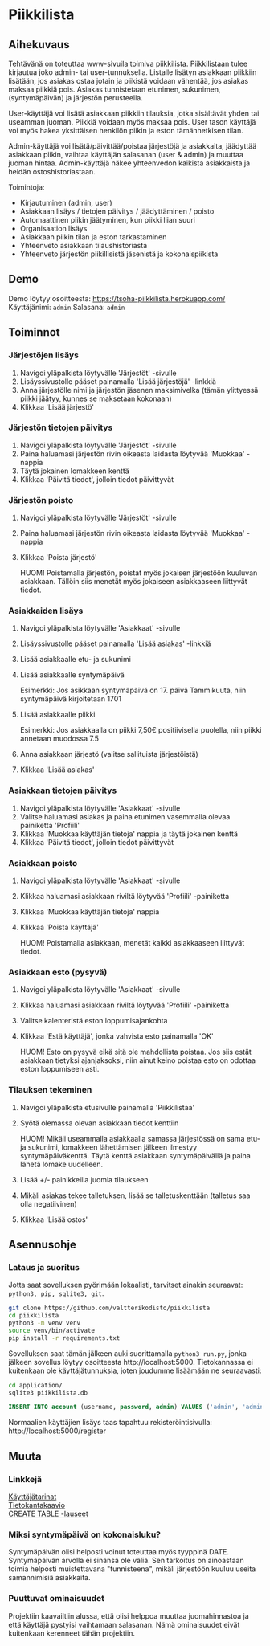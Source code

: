 # Piikkilista
## Aihekuvaus
Tehtävänä on toteuttaa www-sivuila toimiva piikkilista. Piikkilistaan
tulee kirjautua joko admin- tai user-tunnuksella. Listalle
lisätyn asiakkaan piikkiin lisätään, jos asiakas ostaa jotain ja piikistä
voidaan vähentää, jos asiakas maksaa piikkiä pois. Asiakas tunnistetaan
etunimen, sukunimen, (syntymäpäivän) ja järjestön perusteella.

User-käyttäjä voi lisätä asiakkaan piikkiin tilauksia, jotka sisältävät 
yhden tai useamman juoman. Piikkiä voidaan myös maksaa pois. User tason 
käyttäjä voi myös hakea yksittäisen henkilön piikin ja eston 
tämänhetkisen tilan.

Admin-käyttäjä voi lisätä/päivittää/poistaa järjestöjä ja asiakkaita,
jäädyttää asiakkaan piikin, vaihtaa käyttäjän salasanan (user & admin)
ja muuttaa juoman hintaa. Admin-käyttäjä näkee yhteenvedon kaikista
asiakkaista ja heidän ostoshistoriastaan.

Toimintoja:
- Kirjautuminen (admin, user)
- Asiakkaan lisäys / tietojen päivitys / jäädyttäminen / poisto
- Automaattinen piikin jäätyminen, kun piikki liian suuri
- Organisaation lisäys
- Asiakkaan piikin tilan ja eston tarkastaminen
- Yhteenveto asiakkaan tilaushistoriasta
- Yhteenveto järjestön piikillisistä jäsenistä ja kokonaispiikista

## Demo
Demo löytyy osoitteesta: https://tsoha-piikkilista.herokuapp.com/
Käyttäjänimi: `admin`
Salasana: `admin`

## Toiminnot

### Järjestöjen lisäys
1. Navigoi yläpalkista löytyvälle 'Järjestöt' -sivulle
2. Lisäyssivustolle pääset painamalla 'Lisää järjestöjä' -linkkiä
3. Anna järjestölle nimi ja järjestön jäsenen maksimivelka (tämän ylittyessä piikki jäätyy, kunnes se maksetaan kokonaan)
4. Klikkaa 'Lisää järjestö'

### Järjestön tietojen päivitys
1. Navigoi yläpalkista löytyvälle 'Järjestöt' -sivulle
2. Paina haluamasi järjestön rivin oikeasta laidasta löytyvää 'Muokkaa' -nappia
3. Täytä jokainen lomakkeen kenttä
4. Klikkaa 'Päivitä tiedot', jolloin tiedot päivittyvät

### Järjestön poisto
1. Navigoi yläpalkista löytyvälle 'Järjestöt' -sivulle
2. Paina haluamasi järjestön rivin oikeasta laidasta löytyvää 'Muokkaa' -nappia
3. Klikkaa 'Poista järjestö'

   HUOM! Poistamalla järjestön, poistat myös jokaisen järjestöön kuuluvan asiakkaan. 
   Tällöin siis menetät myös jokaiseen asiakkaaseen liittyvät tiedot.

### Asiakkaiden lisäys
1. Navigoi yläpalkista löytyvälle 'Asiakkaat' -sivulle
2. Lisäyssivustolle pääset painamalla 'Lisää asiakas' -linkkiä
3. Lisää asiakkaalle etu- ja sukunimi
4. Lisää asiakkaalle syntymäpäivä

   Esimerkki: Jos asikkaan syntymäpäivä on 17. päivä Tammikuuta,
   niin syntymäpäivä kirjoitetaan 1701
   
5. Lisää asiakkaalle piikki

   Esimerkki: Jos asiakkaalla on piikki 7,50€ positiivisella puolella,
   niin piikki annetaan muodossa 7.5
   
6. Anna asiakkaan järjestö (valitse sallituista järjestöistä)
7. Klikkaa 'Lisää asiakas'

### Asiakkaan tietojen päivitys
1. Navigoi yläpalkista löytyvälle 'Asiakkaat' -sivulle
2. Valitse haluamasi asiakas ja paina etunimen vasemmalla olevaa painiketta 'Profiili'
3. Klikkaa 'Muokkaa käyttäjän tietoja' nappia ja täytä jokainen kenttä
4. Klikkaa 'Päivitä tiedot', jolloin tiedot päivittyvät

### Asiakkaan poisto
1. Navigoi yläpalkista löytyvälle 'Asiakkaat' -sivulle
2. Klikkaa haluamasi asiakkaan riviltä löytyvää 'Profiili' -painiketta
3. Klikkaa 'Muokkaa käyttäjän tietoja' nappia
4. Klikkaa 'Poista käyttäjä'

   HUOM! Poistamalla asiakkaan, menetät kaikki asiakkaaseen liittyvät tiedot.

### Asiakkaan esto (pysyvä)
1. Navigoi yläpalkista löytyvälle 'Asiakkaat' -sivulle
2. Klikkaa haluamasi asiakkaan riviltä löytyvää 'Profiili' -painiketta
3. Valitse kalenteristä eston loppumisajankohta
4. Klikkaa 'Estä käyttäjä', jonka vahvista esto painamalla 'OK'

   HUOM! Esto on pysyvä eikä sitä ole mahdollista poistaa. Jos siis
   estät asiakkaan tietyksi ajanjaksoksi, niin ainut keino poistaa
   esto on odottaa eston loppumiseen asti.
   
### Tilauksen tekeminen
1. Navigoi yläpalkista etusivulle painamalla 'Piikkilistaa'
2. Syötä olemassa olevan asiakkaan tiedot kenttiin
   
   HUOM! Mikäli useammalla asiakkaalla samassa järjestössä on sama etu- ja 
   sukunimi, lomakkeen lähettämisen jälkeen ilmestyy syntymäpäiväkenttä. Täytä 
   kenttä asiakkaan syntymäpäivällä ja paina lähetä lomake uudelleen. 
   
3. Lisää +/- painikkeilla juomia tilaukseen
4. Mikäli asiakas tekee talletuksen, lisää se talletuskenttään (talletus saa olla negatiivinen)
5. Klikkaa 'Lisää ostos'

## Asennusohje

### Lataus ja suoritus
Jotta saat sovelluksen pyörimään lokaalisti, tarvitset ainakin seuraavat: `python3, pip, sqlite3, git`.
```bash
git clone https://github.com/valtterikodisto/piikkilista
cd piikkilista
python3 -m venv venv
source venv/bin/activate
pip install -r requirements.txt
```
Sovelluksen saat tämän jälkeen auki suorittamalla `python3 run.py`, jonka jälkeen sovellus löytyy osoitteesta http://localhost:5000. Tietokannassa ei kuitenkaan ole käyttäjätunnuksia, joten joudumme lisäämään ne seuraavasti:

```bash
cd application/
sqlite3 piikkilista.db
```
```SQL
INSERT INTO account (username, password, admin) VALUES ('admin', 'admin', 1);
```
Normaalien käyttäjien lisäys taas tapahtuu rekisteröintisivulla: http://localhost:5000/register

## Muuta

### Linkkejä

[Käyttäjätarinat](https://github.com/valtterikodisto/piikkilista/blob/master/documentation/user_stories.md) <br />
[Tietokantakaavio](https://github.com/valtterikodisto/piikkilista/tree/master/documentation/database.png) <br />
[CREATE TABLE -lauseet](https://github.com/valtterikodisto/piikkilista/tree/master/documentation/create_table.md)

### Miksi syntymäpäivä on kokonaisluku?
Syntymäpäivän olisi helposti voinut toteuttaa myös tyyppinä DATE. Syntymäpäivän arvolla ei sinänsä ole väliä. Sen tarkoitus 
on ainoastaan toimia helposti muistettavana "tunnisteena", mikäli järjestöön kuuluu useita samannimisiä asiakkaita.

### Puuttuvat ominaisuudet
Projektiin kaavailtiin alussa, että olisi helppoa muuttaa juomahinnastoa ja että käyttäjä pystyisi vaihtamaan salasanan. 
Nämä ominaisuudet eivät kuitenkaan kerenneet tähän projektiin.